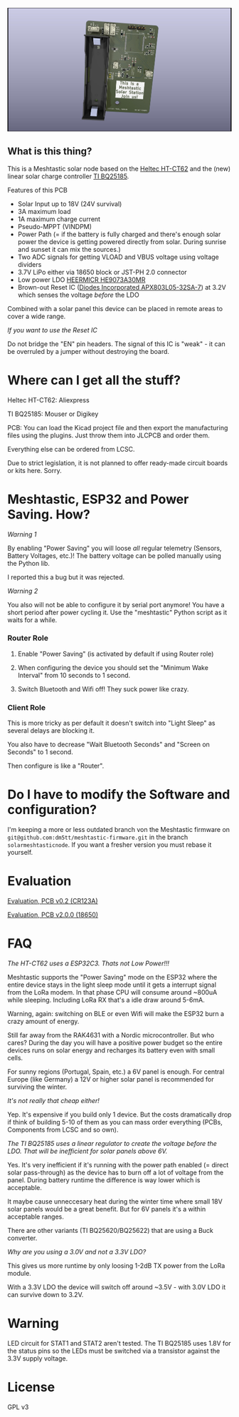 ![MeshtasticRouterNode](pictures/MeshtasticNode_BQ25185.jpg)

## What is this thing?

This is a Meshtastic solar node based on the [Heltec HT-CT62](https://resource.heltec.cn/download/HT-CT62/HT-CT62(Rev1.1).pdf) and the (new) linear solar charge controller [TI BQ25185](https://www.ti.com/lit/ds/symlink/bq25185.pdf).

Features of this PCB

 - Solar Input up to 18V (24V survival)
 - 3A maximum load
 - 1A maximum charge current
 - Pseudo-MPPT (VINDPM)
 - Power Path (= if the battery is fully charged and there's enough solar power the device is getting powered directly from solar. During sunrise and sunset it can mix the sources.)
 - Two ADC signals for getting VLOAD and  VBUS voltage using voltage dividers
 - 3.7V LiPo either via 18650 block or JST-PH 2.0 connector
 - Low power LDO [HEERMICR HE9073A30MR](https://www.lcsc.com/datasheet/lcsc_datasheet_2304140030_HEERMICR-HE9073A30MR_C723792.pdf)
 - Brown-out Reset IC ([Diodes Incorporated APX803L05-32SA-7](https://wmsc.lcsc.com/wmsc/upload/file/pdf/v2/lcsc/2304140030_Diodes-Incorporated-APX803L05-32SA-7_C2067928.pdf)) at 3.2V which senses the voltage *before* the LDO 

Combined with a solar panel this device can be placed in remote areas to cover a wide range.

*If you want to use the Reset IC*

Do not bridge the "EN" pin headers. The signal of this IC is "weak" -  it can be overruled by a jumper without destroying the board.


# Where can I get all the stuff?

Heltec HT-CT62: Aliexpress

TI BQ25185: Mouser or Digikey

PCB: You can load the Kicad project file and then export the manufacturing files using the plugins. Just throw them into JLCPCB and order them.

Everything else can be ordered from LCSC.

Due to strict legislation, it is not planned to offer ready-made circuit boards or kits here. Sorry.

# Meshtastic, ESP32 and Power Saving. How?

*Warning 1* 

By enabling "Power Saving" you will loose *all* regular telemetry (Sensors, Battery Voltages, etc.)! The battery voltage can be polled manually using the Python lib.

I reported this a bug but it was rejected.

*Warning 2* 

You also will not be able to configure it by serial port anymore! You have a short period after power cycling it. Use the "meshtastic" Python script as it waits for a while.

### Router Role

1. Enable "Power Saving" (is activated by default if using Router role)

2. When configuring the device you should set the "Minimum Wake Interval" from 10 seconds to 1 second.

3. Switch Bluetooth and Wifi off! They suck power like crazy.

### Client Role

This is more tricky as per default it doesn't switch into "Light Sleep" as several delays are blocking it.

You also have to decrease "Wait Bluetooth Seconds" and "Screen on Seconds" to 1 second.

Then configure is like a "Router".

# Do I have to modify the Software and configuration?

I'm keeping a more or less outdated branch von the Meshtastic firmware on `git@github.com:dm5tt/meshtastic-firmware.git` in the branch `solarmeshtasticnode`. If you want a fresher version you must rebase it yourself.

# Evaluation

[Evaluation, PCB v0.2 (CR123A)](./EVALUATION-v02.md)

[Evaluation, PCB v2.0.0 (18650)](./EVALUATION-v200.md)

# FAQ

*The HT-CT62 uses a ESP32C3. Thats not Low Power!!!*

Meshtastic  supports the "Power Saving" mode on the ESP32 where the entire   device stays  in the light sleep mode until it gets a interrupt signal from the LoRa modem. In that phase CPU will consume around ~800uA while sleeping. Including LoRa RX that's a idle draw around 5-6mA.

Warning, again: switching on BLE or even Wifi will make the ESP32 burn a crazy amount of energy. 

Still far away from the RAK4631 with a Nordic microcontroller. But who cares? During the day you will have a positive power budget so the entire devices runs on solar energy and recharges its battery even with small cells.

For sunny regions (Portugal, Spain, etc.) a 6V panel is enough. For central Europe (like Germany) a 12V or higher solar panel is recommended for surviving the winter.

*It's not really that cheap either!*

Yep. It's expensive if you build only 1 device. But the costs dramatically drop if think of building 5-10 of them as you can mass order everything (PCBs, Components from LCSC and so own).

*The TI BQ25185 uses a linear regulator to create the voltage before the LDO. That will be inefficient for solar panels above 6V.*

Yes. It's very inefficient if it's running with the power path enabled (= direct solar pass-through) as the device has to burn off a lot of voltage from the panel. During battery runtime the difference is way lower which is acceptable.

It maybe cause unneccesary heat during the winter time where small 18V solar panels would be a great benefit. But for 6V panels it's a within acceptable ranges.

There are other variants (TI BQ25620/BQ25622) that are using a Buck converter.

*Why are you using a 3.0V and not a 3.3V LDO?*

This gives us more runtime by only loosing 1-2dB TX power from the LoRa module.  

With a 3.3V LDO the device will switch off around ~3.5V - with 3.0V LDO it can survive down to 3.2V.

# Warning

LED circuit for STAT1 and STAT2 aren't tested. The TI BQ25185 uses 1.8V for the status pins so the LEDs must be switched via a transistor against the 3.3V supply voltage.

# License

GPL v3
